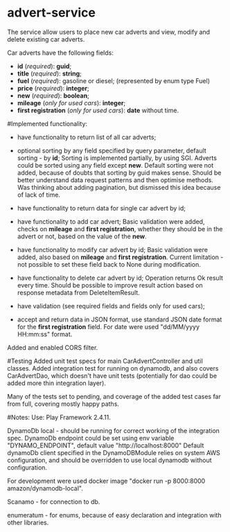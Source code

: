 # advert-service
The service allow users to place new car adverts and view, modify and delete existing car adverts.

Car adverts have the following fields:
* **id** (_required_): **guid**;
* **title** (_required_): **string**;
* **fuel** (_required_): gasoline or diesel; (represented by enum type Fuel)
* **price** (_required_): **integer**;
* **new** (_required_): **boolean**;
* **mileage** (_only for used cars_): **integer**;
* **first registration** (_only for used cars_): **date** without time.

#Implemented functionality:
* have functionality to return list of all car adverts;
* optional sorting by any field specified by query parameter, default sorting - by **id**;
Sorting is implemented partially, by using SGI. Adverts could be sorted using any field except **new**.
Default sorting were not added, because of doubts that sorting by guid makes sense.
Should be better understand data request patterns and then optimise methods.
Was thinking about adding pagination, but dismissed this idea because of lack of time.

* have functionality to return data for single car advert by id;
* have functionality to add car advert;
Basic validation were added, checks on **mileage** and **first registration**, whether they should
be in the advert or not, based on the value of the **new**.

* have functionality to modify car advert by id;
Basic validation were added, also based on **mileage** and **first registration**.
Current limitation - not possible to set these field back to None during modification.

* have functionality to delete car advert by id;
Operation returns Ok result every time. Should be possible to improve result action based on
response metadata from DeleteItemResult.

* have validation (see required fields and fields only for used cars);

* accept and return data in JSON format, use standard JSON date format for the
**first registration** field.
For date were used "dd/MM/yyyy HH:mm:ss" format.

Added and enabled CORS filter.

#Testing
Added unit test specs for main CarAdvertController and util classes.
Added integration test for running on dynamodb, and also covers CarAdvertDao, which doesn't have
unit tests (potentially for dao could be added more thin integration layer).

Many of the tests set to pending, and coverage of the added test cases far from full,
covering mostly happy paths.

#Notes:
Use:
Play Framework 2.4.11.

DynamoDb local - should be running for correct working of the integration spec.
DynamoDb endpoint could be set using env variable "DYNAMO_ENDPOINT", default value "http://localhost:8000"
Default dynamoDb client specified in the DynamoDBModule relies on system AWS configuration, and
should be overridden to use local dynamodb without configuration.

For development were used docker image "docker run -p 8000:8000 amazon/dynamodb-local".


Scanamo - for connection to db.

enumeratum - for enums, because of easy declaration and integration with other libraries.


